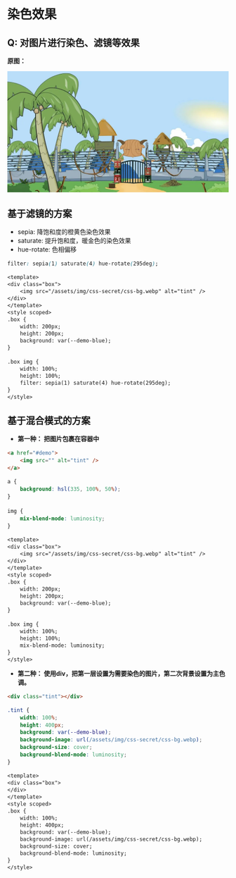 # 染色效果

## Q: 对图片进行染色、滤镜等效果
**原图：**

![别看我是一只🐏](/assets/img/css-secret/css-bg.webp)
## 基于滤镜的方案
- sepia: 降饱和度的橙黄色染色效果
- saturate: 提升饱和度，暖金色的染色效果
- hue-rotate: 色相偏移
```css
filter: sepia(1) saturate(4) hue-rotate(295deg);
```



```vue preview
<template>
<div class="box">
    <img src="/assets/img/css-secret/css-bg.webp" alt="tint" />
</div>
</template>
<style scoped>
.box {
    width: 200px;
    height: 200px;
    background: var(--demo-blue);
}

.box img {
    width: 100%;
    height: 100%;
    filter: sepia(1) saturate(4) hue-rotate(295deg);
}
</style>
```


## 基于混合模式的方案
- **第一种： 把图片包裹在容器中**
```html
<a href="#demo">
    <img src="" alt="tint" />
</a>
```

```css
a {
    background: hsl(335, 100%, 50%);
}

img {
    mix-blend-mode: luminosity;
}
```



```vue preview
<template>
<div class="box">
    <img src="/assets/img/css-secret/css-bg.webp" alt="tint" />
</div>
</template>
<style scoped>
.box {
    width: 200px;
    height: 200px;
    background: var(--demo-blue);
}

.box img {
    width: 100%;
    height: 100%;
    mix-blend-mode: luminosity;
}
</style>
```


- **第二种： 使用div，把第一层设置为需要染色的图片，第二次背景设置为主色调。**
```html
<div class="tint"></div>
```

```css
.tint {
    width: 100%;
    height: 400px;
    background: var(--demo-blue);
    background-image: url(/assets/img/css-secret/css-bg.webp);
    background-size: cover;
    background-blend-mode: luminosity;
}
```



```vue preview
<template>
<div class="box">
</div>
</template>
<style scoped>
.box {
    width: 100%;
    height: 400px;
    background: var(--demo-blue);
    background-image: url(/assets/img/css-secret/css-bg.webp);
    background-size: cover;
    background-blend-mode: luminosity;
}
</style>
```
